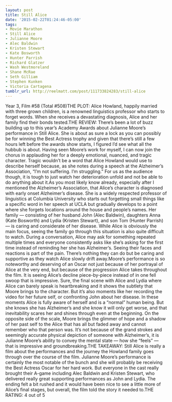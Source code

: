 ```yaml
---
layout: post
title: Still Alice
date: '2015-02-22T01:24:46-05:00'
tags:
- Movie Marathon
- Still Alice
- Julianne Moore
- Alec Baldwin
- Kristen Stewart
- Kate Bosworth
- Hunter Parrish
- Richard Glatzer
- Wash Westmoreland
- Shane McRae
- Seth Gilliam
- Stephen Kunken
- Victoria Cartagena
tumblr_url: http://reelmatt.com/post/111733824283/still-alice
---
```

Year 3, Film #58 (Total #508)THE PLOT: Alice Howland, happily married with three grown children, is a renowned linguistics professor who starts to forget words. When she receives a devastating diagnosis, Alice and her family find their bonds tested.THE REVIEW: There’s been a lot of buzz building up to this year’s Academy Awards about Julianne Moore’s performance in Still Alice. She is about as sure a lock as you can possibly be for winning the Best Actress trophy and given that there’s still a few hours left before the awards show starts, I figured I’d see what all the hubbub is about. Having seen Moore’s work for myself, I can now join the chorus in applauding her for a deeply emotional, nuanced, and tragic character. Tragic wouldn’t be a word that Alice Howland would use to describe herself because, as she notes during a speech at the Alzheimer’s Association, “I’m not suffering. I’m struggling.” For us as the audience though, it is tough to just watch her deterioration unfold and not be able to do anything about it.As you most likely know already, especially after I mentioned the Alzheimer’s Association, that Alice’s character is diagnosed with early onset Alzheimer’s disease. She is a widely respected professor of linguistics at Columbia University who starts out forgetting small things like a specific word in her speech at UCLA but gradually develops to a point where she forgets locations around the house and people’s names. Her family — consisting of her husband John (Alec Baldwin), daughters Anna (Kate Bosworth) and Lydia (Kristen Stewart), and son Tom (Hunter Parrish) — is caring and considerate of her disease. While Alice is obviously the main focus, seeing the family go through this situation is also quite difficult to watch. During a conversation, Alice may ask for something repeated multiple times and everyone consistently asks like she’s asking for the first time instead of reminding her she has Alzheimer’s. Seeing their faces and reactions is part of the pain. There’s nothing they can do but be caring and supportive as they watch Alice slowly drift away.Moore’s performance is so noteworthy and deserving of an Oscar not just because of her portrayal of Alice at the very end, but because of the progression Alice takes throughout the film. It is seeing Alice’s decline piece-by-piece instead of in one fell swoop that is impressive. Sure, the final scene with Alice and Lydia where Alice can barely speak is heartbreaking and it shows the subtlety that Moore brings to the character. But it’s also moments like her recording the video for her future self, or confronting John about her disease. In these moments Alice is fully aware of herself and is a “normal” human being. But she knows she has Alzheimer’s and she know it will only get worse, and that inevitability scares her and shines through even at the beginning. On the opposite side of the scale, Moore brings the glimmer of hope and a shadow of her past self to the Alice that has all but faded away and cannot remember who that person was. It’s not because of the grand strokes and seemingly accurate physical depiction of someone with Alzheimer’s, it is Julianne Moore’s ability to convey the mental state — how she “feels” — that is impressive and groundbreaking.THE TAKEAWAY: Still Alice is really a film about the performances and the journey the Howland family goes through over the course of the film. Julianne Moore’s performance is certainly the most notable of the bunch and she will probably be receiving the Best Actress Oscar for her hard work. But everyone in the cast really brought their A-game including Alec Baldwin and Kristen Stewart, who delivered really great supporting performances as John and Lydia. The ending felt a bit rushed and it would have been nice to see a little more of Alice’s final stages, but overall, the film told the story it needed to.THE RATING: 4 out of 5
